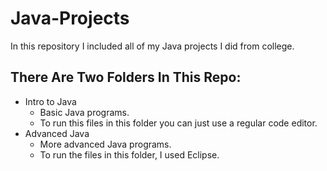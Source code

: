 # Java-Projects
 
In this repository I included all of my Java projects I did from college. 

## There Are Two Folders In This Repo:
- Intro to Java
    - Basic Java programs.
    - To run this files in this folder you can just use a regular code editor.
- Advanced Java
    - More advanced Java programs.
    - To run the files in this folder, I used Eclipse.
